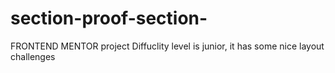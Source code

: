 # section-proof-section-
FRONTEND MENTOR project
Diffuclity level is junior, it has some nice layout challenges
